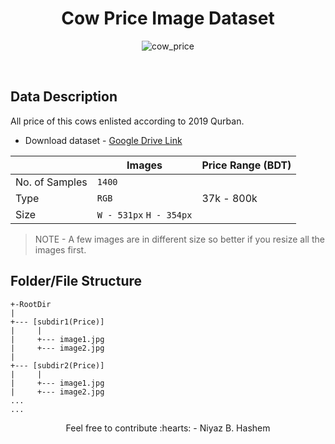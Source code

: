 
<h1 align ="center">Cow Price Image Dataset</h1>

<p align="center">
    <a>
        <img alt='cow_price' src='https://cdn2.iconfinder.com/data/icons/agriculture-business-2/512/xxx031-512.png'/>
    </a>
    <br>
</p>
<br>

## Data Description

All price of this cows enlisted according to 2019 Qurban.
- Download dataset - [Google Drive Link](https://drive.google.com/file/d/1kcwx93AlvoMcCmBpnPptIETRYo_qg8cI/view?usp=sharing)

|                |Images                         | Price Range (BDT)           |
|----------------|-------------------------------|-----------------------------|
|No. of Samples  |`1400`                         |                             |
|Type            |`RGB`                          |       37k - 800k            |
|Size            |`W - 531px` `H - 354px`        |                             |
> NOTE - A few images are in different size so better if you resize all the images first.


## Folder/File Structure
```
+-RootDir
|
+--- [subdir1(Price)]
|     |
|     +--- image1.jpg
|     +--- image2.jpg
|
+--- [subdir2(Price)]
|     |
|     +--- image1.jpg
|     +--- image2.jpg
...
...
```
<p align="center">
    Feel free to contribute :hearts:   -  Niyaz B. Hashem 
</p>
